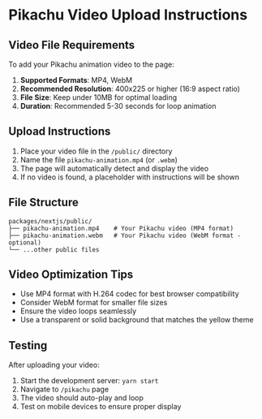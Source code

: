 # Pikachu Video Upload Instructions

## Video File Requirements

To add your Pikachu animation video to the page:

1. **Supported Formats**: MP4, WebM
2. **Recommended Resolution**: 400x225 or higher (16:9 aspect ratio)
3. **File Size**: Keep under 10MB for optimal loading
4. **Duration**: Recommended 5-30 seconds for loop animation

## Upload Instructions

1. Place your video file in the `/public/` directory
2. Name the file `pikachu-animation.mp4` (or `.webm`)
3. The page will automatically detect and display the video
4. If no video is found, a placeholder with instructions will be shown

## File Structure

```
packages/nextjs/public/
├── pikachu-animation.mp4    # Your Pikachu video (MP4 format)
├── pikachu-animation.webm   # Your Pikachu video (WebM format - optional)
└── ...other public files
```

## Video Optimization Tips

- Use MP4 format with H.264 codec for best browser compatibility
- Consider WebM format for smaller file sizes
- Ensure the video loops seamlessly
- Use a transparent or solid background that matches the yellow theme

## Testing

After uploading your video:
1. Start the development server: `yarn start`
2. Navigate to `/pikachu` page
3. The video should auto-play and loop
4. Test on mobile devices to ensure proper display
